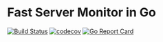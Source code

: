 # Fast Server Monitor in Go
[![Build Status](https://travis-ci.org/gonitor/gonitor.svg?branch=master)](https://travis-ci.org/gonitor/gonitor)
[![codecov](https://codecov.io/gh/gonitor/gonitor/branch/master/graph/badge.svg)](https://codecov.io/gh/gonitor/gonitor)
[![Go Report Card](https://goreportcard.com/badge/github.com/gonitor/gonitor)](https://goreportcard.com/report/github.com/gonitor/gonitor)